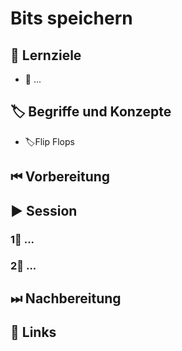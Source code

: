 # Bits speichern

## 🎯 Lernziele

* 🎯 ...

## 🏷 Begriffe und Konzepte

* 🏷Flip Flops

## ⏮ Vorbereitung

## ▶ Session

### 1⃣ ...

### 2⃣ ...

## ⏭ Nachbereitung

## 🔗 Links

